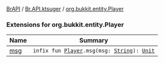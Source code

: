 [BrAPI](../../index.md) / [Br.API.ktsuger](../index.md) / [org.bukkit.entity.Player](./index.md)

### Extensions for org.bukkit.entity.Player

| Name | Summary |
|---|---|
| [msg](msg.md) | `infix fun `[`Player`](https://hub.spigotmc.org/javadocs/spigot/org/bukkit/entity/Player.html)`.msg(msg: `[`String`](https://kotlinlang.org/api/latest/jvm/stdlib/kotlin/-string/index.html)`): `[`Unit`](https://kotlinlang.org/api/latest/jvm/stdlib/kotlin/-unit/index.html) |

